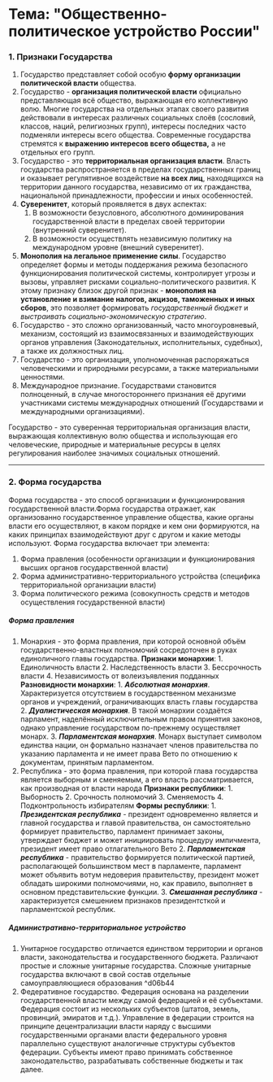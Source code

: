 # Тема: "Общественно-политическое устройство России"
### 1. Признаки Государства
1. Государство представляет собой особую **форму организации политической власти** общества.
2. Государство - **организация политической власти** официально представляющая всё общество, выражающая его коллективную волю. Многие государства на отдельных этапах своего развития действовали в интересах различных социальных слоёв (сословий, классов, наций, религиозных групп), интересы последних часто подменяли интересы всего общества. Современные государства стремятся к **выражению интересов всего общества,** а не отдельных его групп.
3. Государство - это **территориальная организация власти**. Власть государства распространяется в пределах государственных границ и оказывает регулятивное воздействие **на всех лиц**, находящихся на территории данного государства, независимо от их гражданства, национальной принадлежности, профессии и иных особенностей.
4. **Суверенитет**, который проявляется в двух аспектах: 
	1. В возможности безусловного, абсолютного доминирования государственной власти в пределах своей территории (внутренний суверенитет).
	2. В возможности осуществлять независимую политику на международном уровне (внешний суверенитет).
5. **Монополия на легальное применение силы**. Государство определяет формы и методы поддержания режима безопасного функционирования политической системы, контролирует угрозы и вызовы, управляет рисками социально-политического развития. К этому признаку близок другой признак - **монополия на установление и взимание налогов, акцизов, таможенных и иных сборов**, это позволяет формировать *государственный бюджет* и *выстраивать социально-экономическую стратегию*.
6. Государство - это сложно организованный, часто многоуровневый, механизм, состоящий из взаимосвязанных и взаимодействующих органов управления (Законодательных, исполнительных, судебных), а также их должностных лиц. 
7. Государство - это организация, уполномоченная распоряжаться человеческими и природными ресурсами, а также материальными ценностями.
8. Международное признание. Государствами становится полноценный, в случае многостороннего признания её другими участниками системы международных отношений (Государствами и международными организациями).

Государство - это суверенная территориальная организация власти, выражающая коллективную волю общества и использующая его человеческие, природные и материальные ресурсы в целях регулирования наиболее значимых социальных отношений. 

---
### 2. Форма государства
Форма государства - это способ организации и функционирования государственной власти.Форма государства отражает, как организованно государственное управление общества, какие органы власти его осуществляют, в каком порядке и кем они формируются, на каких принципах взаимодействуют друг с другом и какие методы используют. 
Форма государства включает три элемента:
1. Форма правления (особенности организации и функционирования высших органов государственной власти)
2. Форма административно-территориального устройства (специфика территориальной организации власти)
3. Форма политического режима (совокупность средств и методов осуществления государственной власти)

##### Форма правления
1. Монархия - это форма правления, при которой основной объём государственно-властных полномочий сосредоточен в руках единоличного главы государства. 
	**Признаки монархии**:
		1. Единоличность власти
		2. Наследственность власти
		3. Бессрочность власти
		4. Независимость от волеизъявления подданных
	**Разновидности монархии**:
		1. ***Абсолютная монархия***. Характеризуется отсутствием в государственном механизме органов и учреждений, ограничивающих власть главы государства
		2. ***Дуалистическая монархия***. В такой монархии создаётся парламент, наделённый исключительным правом принятия законов, однако управление государством по-прежнему осуществляет монарх.
		3. ***Парламентская монархия***. Монарх выступает символом единства нации, он формально назначает членов правительства по указанию парламента и не имеет права Вето по отношению к документам, принятым парламентом.
2. Республика - это форма правления, при которой глава государства является выборным и сменяемым, а его власть рассматривается, как производная от власти народа
	**Признаки республики**:
		1. Выборность
		2. Срочность полномочий
		3. Сменяемость
		4. Подконтрольность избирателям
	**Формы республики**:
		1. ***Президентская республика*** - президент одновременно является и главной государства и главой правительства, он самостоятельно формирует правительство, парламент принимает законы, утверждает бюджет и может инициировать процедуру импичмента, президент имеет право отлагательного Вето
		2. ***Парламентская республика*** - правительство формируется политической партией, располагающей большинством мест в парламенте, парламент может объявить вотум недоверия правительству, президент может обладать широкими полномочиями, но, как правило, выполняет в основном представительские функции.
		3. ***Смешанная республика*** - характеризуется смешением признаков президентсткой и парламентской республик.


##### Административно-территориальное устройство
1. Унитарное государство отличается единством территории и органов власти, законодательства и государственного бюджета. Различают простые и сложные унитарные государства.
Сложные унитарные государства включают в свой состав отдельные самоуправляющиеся образования  ^d06b44
2. Федеративное государство. Федерация основана на разделении государственной власти между самой федерацией и её субъектами. Федерация состоит из нескольких субъектов (штатов, земель, провинций, эмиратов и т.д.). Управление в федерации строится на принципе децентрализации власти наряду с высшими государственными органами власти федерального уровня параллельно существуют аналогичные структуры субъектов федерации. Субъекты имеют право принимать собственное законодательство, разрабатывать собственные бюджеты и так далее.